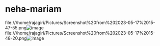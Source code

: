 # neha-mariam
file:///home/rajagiri/Pictures/Screenshot%20from%202023-05-17%2015-47-55.png![image](https://github.com/nehamriam/neha-mariam/assets/133864421/dc12dbf1-9709-4489-a8a9-3eb067cd301c)
file:///home/rajagiri/Pictures/Screenshot%20from%202023-05-17%2015-48-20.png![image](https://github.com/nehamriam/neha-mariam/assets/133864421/e5f21fa7-27da-45e9-81e4-5c170e0e0870)
